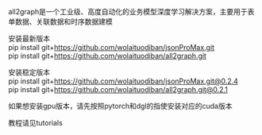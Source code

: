all2graph是一个工业级、高度自动化的业务模型深度学习解决方案，主要用于表单数据、关联数据和时序数据建模

安装最新版本<br>
pip install git+https://github.com/wolaituodiban/jsonProMax.git <br>
pip install git+https://github.com/wolaituodiban/all2graph.git

安装稳定版本<br>
pip install git+https://github.com/wolaituodiban/jsonProMax.git@0.2.4 <br>
pip install git+https://github.com/wolaituodiban/all2graph.git@0.2.1

如果想安装gpu版本，请先按照pytorch和dgl的指使安装对应的cuda版本

教程请见tutorials